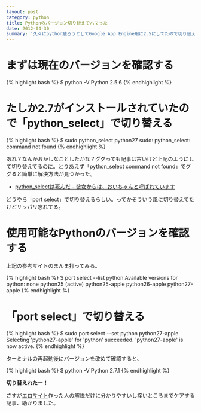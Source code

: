 ```yaml
---
layout: post
category: python
title: Pythonのバージョン切り替えでハマった
date: 2012-04-30
summary: '久々にpython触ろうとしてGoogle App Engine用に2.5にしてたので切り替えようとしたらpython_select使えなくてハマったのでメモ。ってかインストール時にpython_select使ってないから多分ど忘れしてるだけだと思う。'
---
```


# まずは現在のバージョンを確認する

{% highlight bash %}
$ python -V
Python 2.5.6
{% endhighlight %}

# たしか2.7がインストールされていたので「python_select」で切り替える

{% highlight bash %}
$ sudo python_select python27
sudo: python_select: command not found
{% endhighlight %}

あれ？なんかおかしなことしたかな？ググっても記事は古いけど上記のようにして切り替えてるのに。とりあえず「python_select command not found」でググると簡単に解決方法が見つかった。  

* [python_selectは死んだ - 彼女からは、おいちゃんと呼ばれています](http://d.hatena.ne.jp/inouetakuya/20110728/1311852834 'python_selectは死んだ - 彼女からは、おいちゃんと呼ばれています')

どうやら「port select」で切り替えるらしい。ってかそういう風に切り替えてたけどサッパリ忘れてる。

# 使用可能なPythonのバージョンを確認する

上記の参考サイトのまんま打ってみる。

{% highlight bash %}
$ port select --list python
Available versions for python:
	none
	python25 (active)
	python25-apple
	python26-apple
	python27-apple
{% endhighlight %}

# 「port select」で切り替える

{% highlight bash %}
$ sudo port select --set python python27-apple
Selecting 'python27-apple' for 'python' succeeded. 'python27-apple' is now active.
{% endhighlight %}

ターミナルの再起動後にバージョンを改めて確認すると、

{% highlight bash %}
$ python -V
Python 2.7.1
{% endhighlight %}

**切り替えれたー！**

さすが[エロサイト][h300]作った人の解説だけに分かりやすいし痒いところまでケアする記事、助かりました。

[h300]: http://d.hatena.ne.jp/inouetakuya/20120331/1333192327 'h300'
